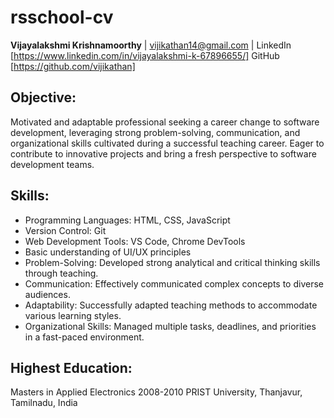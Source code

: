 # rsschool-cv

**Vijayalakshmi Krishnamoorthy** | vijikathan14@gmail.com | LinkedIn [https://www.linkedin.com/in/vijayalakshmi-k-67896655/] 
GitHub [https://github.com/vijikathan]

## Objective:
Motivated and adaptable professional seeking a career change to software development, leveraging strong problem-solving, communication, and organizational skills cultivated during a successful teaching career. Eager to contribute to innovative projects and bring a fresh perspective to software development teams.
  

## Skills:
- Programming Languages: HTML, CSS, JavaScript
- Version Control: Git
- Web Development Tools: VS Code, Chrome DevTools
- Basic understanding of UI/UX principles
- Problem-Solving: Developed strong analytical and critical thinking skills through teaching.
- Communication: Effectively communicated complex concepts to diverse audiences.
- Adaptability: Successfully adapted teaching methods to accommodate various learning styles.
- Organizational Skills: Managed multiple tasks, deadlines, and priorities in a fast-paced environment.
   

## Highest Education:
Masters in Applied Electronics  2008-2010 
PRIST University, Thanjavur, Tamilnadu, India


